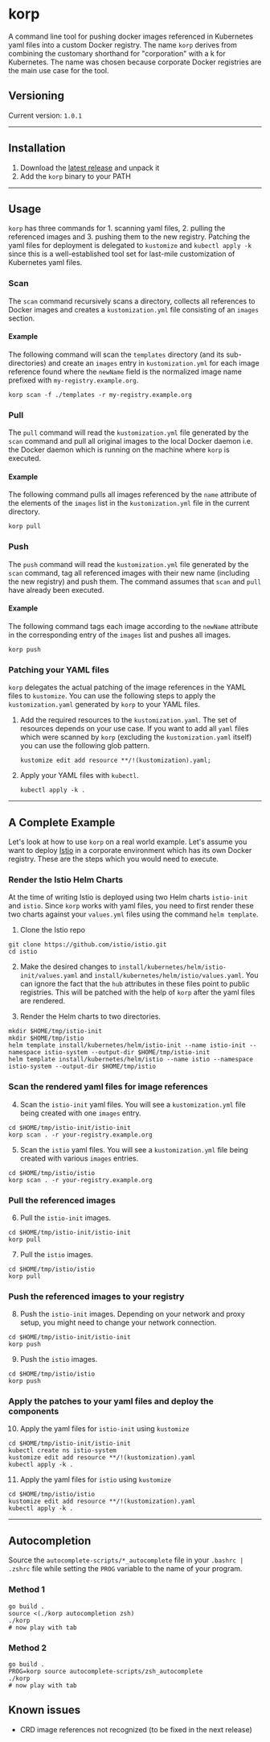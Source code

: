 # korp

A command line tool for pushing docker images referenced in Kubernetes yaml files into a custom Docker registry. The name `korp` derives from combining the customary shorthand for "corporation" with a k for Kubernetes. The name was chosen because corporate Docker registries are the main use case for the tool.

## Versioning

Current version: `1.0.1`

---

## Installation

1. Download the [latest release](https://github.com/swisscom/korp/releases) and unpack it
2. Add the `korp` binary to your PATH

---

## Usage

`korp` has three commands for 1. scanning yaml files, 2. pulling the referenced images and 3. pushing them to the new registry. Patching the yaml files for deployment is delegated to `kustomize` and `kubectl apply -k` since this is a well-established tool set for last-mile customization of Kubernetes yaml files.

### Scan

The `scan` command recursively scans a directory, collects all references to Docker images and creates a `kustomization.yml` file consisting of an `images` section.

#### Example

The following command will scan the `templates` directory (and its sub-directories) and create an `images` entry in `kustomization.yml` for each image reference found where the `newName` field is the normalized image name prefixed with `my-registry.example.org`.

```
korp scan -f ./templates -r my-registry.example.org
```

### Pull

The `pull` command will read the `kustomization.yml` file generated by the `scan` command and pull all original images to the local Docker daemon i.e. the Docker daemon which is running on the machine where `korp` is executed.

#### Example

The following command pulls all images referenced by the `name` attribute of the elements of the `images` list in the `kustomization.yml` file in the current directory.

```
korp pull
```

### Push

The `push` command will read the `kustomization.yml` file generated by the `scan` command, tag all referenced images with their new name (including the new registry) and push them. The command assumes that `scan` and `pull` have already been executed.

#### Example

The following command tags each image according to the `newName` attribute in the corresponding entry of the `images` list and pushes all images.

```
korp push
```

### Patching your YAML files

`korp` delegates the actual patching of the image references in the YAML files to `kustomize`. You can use the following steps to apply the `kustomization.yaml` generated by `korp` to your YAML files.

1. Add the required resources to the `kustomization.yaml`. The set of resources depends on your use case. If you want to add all `yaml` files which were scanned by `korp` (excluding the `kustomization.yaml` itself) you can use the following glob pattern.

   ```
   kustomize edit add resource **/!(kustomization).yaml;
   ```

1. Apply your YAML files with `kubectl`.

   ```
   kubectl apply -k .
   ```

---

## A Complete Example

Let's look at how to use `korp` on a real world example. Let's assume you want to deploy [Istio](https://github.com/istio/istio) in a corporate environment which has its own Docker registry. These are the steps which you would need to execute.

### Render the Istio Helm Charts

At the time of writing Istio is deployed using two Helm charts `istio-init` and `istio`. Since `korp` works with yaml files, you need to first render these two charts against your `values.yml` files using the command `helm template`.

1. Clone the Istio repo

```
git clone https://github.com/istio/istio.git
cd istio
```

2. Make the desired changes to `install/kubernetes/helm/istio-init/values.yaml` and `install/kubernetes/helm/istio/values.yaml`. You can ignore the fact that the `hub` attributes in these files point to public registries. This will be patched with the help of `korp` after the yaml files are rendered.

3. Render the Helm charts to two directories.

```
mkdir $HOME/tmp/istio-init
mkdir $HOME/tmp/istio
helm template install/kubernetes/helm/istio-init --name istio-init --namespace istio-system --output-dir $HOME/tmp/istio-init
helm template install/kubernetes/helm/istio --name istio --namespace istio-system --output-dir $HOME/tmp/istio
```

### Scan the rendered yaml files for image references

4. Scan the `istio-init` yaml files. You will see a `kustomization.yml` file being created with one `images` entry.

```
cd $HOME/tmp/istio-init/istio-init
korp scan . -r your-registry.example.org
```

5. Scan the `istio` yaml files. You will see a `kustomization.yml` file being created with various `images` entries.

```
cd $HOME/tmp/istio/istio
korp scan . -r your-registry.example.org
```

### Pull the referenced images

6. Pull the `istio-init` images.

```
cd $HOME/tmp/istio-init/istio-init
korp pull
```

7. Pull the `istio` images.

```
cd $HOME/tmp/istio/istio
korp pull
```

### Push the referenced images to your registry

8. Push the `istio-init` images. Depending on your network and proxy setup, you might need to change your network connection.

```
cd $HOME/tmp/istio-init/istio-init
korp push
```

9. Push the `istio` images.

```
cd $HOME/tmp/istio/istio
korp push
```

### Apply the patches to your yaml files and deploy the components

10. Apply the yaml files for `istio-init` using `kustomize`

```
cd $HOME/tmp/istio-init/istio-init
kubectl create ns istio-system
kustomize edit add resource **/!(kustomization).yaml
kubectl apply -k .
```

11. Apply the yaml files for `istio` using `kustomize`

```
cd $HOME/tmp/istio/istio
kustomize edit add resource **/!(kustomization).yaml
kubectl apply -k .
```

---

## Autocompletion

Source the `autocomplete-scripts/*_autocomplete` file in your `.bashrc | .zshrc` file while setting the `PROG` variable to the name of your program.

### Method 1

```
go build .
source <(./korp autocompletion zsh)
./korp
# now play with tab
```

### Method 2

```
go build .
PROG=korp source autocomplete-scripts/zsh_autocomplete
./korp
# now play with tab
```

## Known issues

- CRD image references not recognized (to be fixed in the next release)
